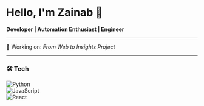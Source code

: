 # Hello, I'm Zainab 👋

**Developer | Automation Enthusiast | Engineer**

---

🔭 Working on: *From Web to Insights Project*

---

### 🛠 Tech
![Python](https://img.shields.io/badge/-Python-3776AB?logo=python&logoColor=white)  
![JavaScript](https://img.shields.io/badge/-JavaScript-F7DF1E?logo=javascript&logoColor=black)  
![React](https://img.shields.io/badge/-React-61DAFB?logo=react&logoColor=black)
